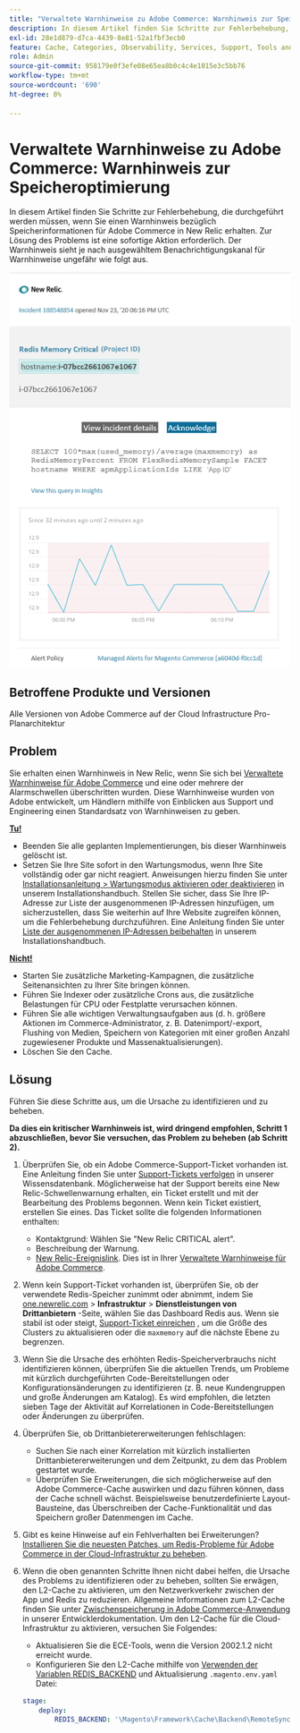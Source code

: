 ```yaml
---
title: "Verwaltete Warnhinweise zu Adobe Commerce: Warnhinweis zur Speicheroptimierung überarbeitet"
description: In diesem Artikel finden Sie Schritte zur Fehlerbehebung, die durchgeführt werden müssen, wenn Sie einen Warnhinweis bezüglich Speicherinformationen für Adobe Commerce in New Relic erhalten. Zur Lösung des Problems ist eine sofortige Aktion erforderlich. Der Warnhinweis sieht je nach ausgewähltem Benachrichtigungskanal für Warnhinweise ungefähr wie folgt aus.
exl-id: 28e1d879-d7ca-4439-8e81-52a1fbf3ecb0
feature: Cache, Categories, Observability, Services, Support, Tools and External Services, Variables
role: Admin
source-git-commit: 958179e0f3efe08e65ea8b0c4c4e1015e3c5bb76
workflow-type: tm+mt
source-wordcount: '690'
ht-degree: 0%

---
```


# Verwaltete Warnhinweise zu Adobe Commerce: Warnhinweis zur Speicheroptimierung

In diesem Artikel finden Sie Schritte zur Fehlerbehebung, die durchgeführt werden müssen, wenn Sie einen Warnhinweis bezüglich Speicherinformationen für Adobe Commerce in New Relic erhalten. Zur Lösung des Problems ist eine sofortige Aktion erforderlich. Der Warnhinweis sieht je nach ausgewähltem Benachrichtigungskanal für Warnhinweise ungefähr wie folgt aus.

![new_relic_redis_memory_critical.png](assets/new_relic_redis_memory_critical.png)

## Betroffene Produkte und Versionen

Alle Versionen von Adobe Commerce auf der Cloud Infrastructure Pro-Planarchitektur

## Problem

Sie erhalten einen Warnhinweis in New Relic, wenn Sie sich bei [Verwaltete Warnhinweise für Adobe Commerce](/help/support-tools/managed-alerts-for-adobe-commerce/managed-alerts-for-magento-commerce.md) und eine oder mehrere der Alarmschwellen überschritten wurden. Diese Warnhinweise wurden von Adobe entwickelt, um Händlern mithilfe von Einblicken aus Support und Engineering einen Standardsatz von Warnhinweisen zu geben.

**<u>Tu!</u>**

* Beenden Sie alle geplanten Implementierungen, bis dieser Warnhinweis gelöscht ist.
* Setzen Sie Ihre Site sofort in den Wartungsmodus, wenn Ihre Site vollständig oder gar nicht reagiert. Anweisungen hierzu finden Sie unter [Installationsanleitung > Wartungsmodus aktivieren oder deaktivieren](/docs/commerce-operations/installation-guide/tutorials/maintenance-mode.html#enable-or-disable-maintenance-mode-1) in unserem Installationshandbuch. Stellen Sie sicher, dass Sie Ihre IP-Adresse zur Liste der ausgenommenen IP-Adressen hinzufügen, um sicherzustellen, dass Sie weiterhin auf Ihre Website zugreifen können, um die Fehlerbehebung durchzuführen. Eine Anleitung finden Sie unter [Liste der ausgenommenen IP-Adressen beibehalten](/docs/commerce-operations/installation-guide/tutorials/maintenance-mode.html#maintain-the-list-of-exempt-ip-addresses) in unserem Installationshandbuch.

**<u>Nicht!</u>**

* Starten Sie zusätzliche Marketing-Kampagnen, die zusätzliche Seitenansichten zu Ihrer Site bringen können.
* Führen Sie Indexer oder zusätzliche Crons aus, die zusätzliche Belastungen für CPU oder Festplatte verursachen können.
* Führen Sie alle wichtigen Verwaltungsaufgaben aus (d. h. größere Aktionen im Commerce-Administrator, z. B. Datenimport/-export, Flushing von Medien, Speichern von Kategorien mit einer großen Anzahl zugewiesener Produkte und Massenaktualisierungen).
* Löschen Sie den Cache.

## Lösung

Führen Sie diese Schritte aus, um die Ursache zu identifizieren und zu beheben.

**Da dies ein kritischer Warnhinweis ist, wird dringend empfohlen, Schritt 1 abzuschließen, bevor Sie versuchen, das Problem zu beheben (ab Schritt 2).**

1. Überprüfen Sie, ob ein Adobe Commerce-Support-Ticket vorhanden ist. Eine Anleitung finden Sie unter [Support-Tickets verfolgen](/help/help-center-guide/help-center/magento-help-center-user-guide.md#track-tickets) in unserer Wissensdatenbank. Möglicherweise hat der Support bereits eine New Relic-Schwellenwarnung erhalten, ein Ticket erstellt und mit der Bearbeitung des Problems begonnen. Wenn kein Ticket existiert, erstellen Sie eines. Das Ticket sollte die folgenden Informationen enthalten:

   * Kontaktgrund: Wählen Sie &quot;New Relic CRITICAL alert&quot;.
   * Beschreibung der Warnung.
   * [New Relic-Ereignislink](https://docs.newrelic.com/docs/alerts-applied-intelligence/new-relic-alerts/alert-incidents/view-violation-event-details-incidents/). Dies ist in Ihrer [Verwaltete Warnhinweise für Adobe Commerce](/help/support-tools/managed-alerts-for-adobe-commerce/managed-alerts-for-magento-commerce.md).

1. Wenn kein Support-Ticket vorhanden ist, überprüfen Sie, ob der verwendete Redis-Speicher zunimmt oder abnimmt, indem Sie [one.newrelic.com](https://login.newrelic.com) > **Infrastruktur** > **Dienstleistungen von Drittanbietern** -Seite, wählen Sie das Dashboard Redis aus. Wenn sie stabil ist oder steigt, [Support-Ticket einreichen](/help/help-center-guide/help-center/magento-help-center-user-guide.md#submit-ticket) , um die Größe des Clusters zu aktualisieren oder die `maxmemory` auf die nächste Ebene zu begrenzen.
1. Wenn Sie die Ursache des erhöhten Redis-Speicherverbrauchs nicht identifizieren können, überprüfen Sie die aktuellen Trends, um Probleme mit kürzlich durchgeführten Code-Bereitstellungen oder Konfigurationsänderungen zu identifizieren (z. B. neue Kundengruppen und große Änderungen am Katalog). Es wird empfohlen, die letzten sieben Tage der Aktivität auf Korrelationen in Code-Bereitstellungen oder Änderungen zu überprüfen.
1. Überprüfen Sie, ob Drittanbietererweiterungen fehlschlagen:

   * Suchen Sie nach einer Korrelation mit kürzlich installierten Drittanbietererweiterungen und dem Zeitpunkt, zu dem das Problem gestartet wurde.
   * Überprüfen Sie Erweiterungen, die sich möglicherweise auf den Adobe Commerce-Cache auswirken und dazu führen können, dass der Cache schnell wächst. Beispielsweise benutzerdefinierte Layout-Bausteine, das Überschreiben der Cache-Funktionalität und das Speichern großer Datenmengen im Cache.

1. Gibt es keine Hinweise auf ein Fehlverhalten bei Erweiterungen? [Installieren Sie die neuesten Patches, um Redis-Probleme für Adobe Commerce in der Cloud-Infrastruktur zu beheben](/help/troubleshooting/miscellaneous/install-latest-patches-to-fix-magento-redis-issues.md).
1. Wenn die oben genannten Schritte Ihnen nicht dabei helfen, die Ursache des Problems zu identifizieren oder zu beheben, sollten Sie erwägen, den L2-Cache zu aktivieren, um den Netzwerkverkehr zwischen der App und Redis zu reduzieren. Allgemeine Informationen zum L2-Cache finden Sie unter [Zwischenspeicherung in Adobe Commerce-Anwendung](/docs/commerce-operations/configuration-guide/cache/level-two-cache.html) in unserer Entwicklerdokumentation. Um den L2-Cache für die Cloud-Infrastruktur zu aktivieren, versuchen Sie Folgendes:

   * Aktualisieren Sie die ECE-Tools, wenn die Version 2002.1.2 nicht erreicht wurde.
   * Konfigurieren Sie den L2-Cache mithilfe von [Verwenden der Variablen REDIS\_BACKEND](/docs/commerce-cloud-service/user-guide/configure/env/stage/variables-deploy.html#redis_backend) und Aktualisierung `.magento.env.yaml` Datei:

   ```yaml
   stage:
       deploy:
           REDIS_BACKEND: '\Magento\Framework\Cache\Backend\RemoteSynchronizedCache'
   ```
